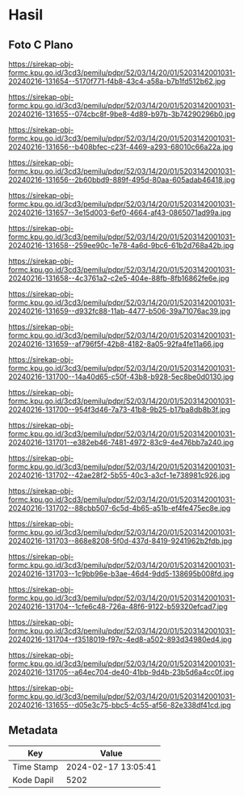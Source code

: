 # Hasil

## Foto C Plano

https://sirekap-obj-formc.kpu.go.id/3cd3/pemilu/pdpr/52/03/14/20/01/5203142001031-20240216-131654--5170f771-f4b8-43c4-a58a-b7b1fd512b62.jpg

https://sirekap-obj-formc.kpu.go.id/3cd3/pemilu/pdpr/52/03/14/20/01/5203142001031-20240216-131655--074cbc8f-9be8-4d89-b97b-3b74290296b0.jpg

https://sirekap-obj-formc.kpu.go.id/3cd3/pemilu/pdpr/52/03/14/20/01/5203142001031-20240216-131656--b408bfec-c23f-4469-a293-68010c66a22a.jpg

https://sirekap-obj-formc.kpu.go.id/3cd3/pemilu/pdpr/52/03/14/20/01/5203142001031-20240216-131656--2b60bbd9-889f-495d-80aa-605adab46418.jpg

https://sirekap-obj-formc.kpu.go.id/3cd3/pemilu/pdpr/52/03/14/20/01/5203142001031-20240216-131657--3e15d003-6ef0-4664-af43-0865071ad99a.jpg

https://sirekap-obj-formc.kpu.go.id/3cd3/pemilu/pdpr/52/03/14/20/01/5203142001031-20240216-131658--259ee90c-1e78-4a6d-9bc6-61b2d768a42b.jpg

https://sirekap-obj-formc.kpu.go.id/3cd3/pemilu/pdpr/52/03/14/20/01/5203142001031-20240216-131658--4c3761a2-c2e5-404e-88fb-8fb16862fe6e.jpg

https://sirekap-obj-formc.kpu.go.id/3cd3/pemilu/pdpr/52/03/14/20/01/5203142001031-20240216-131659--d932fc88-11ab-4477-b506-39a71076ac39.jpg

https://sirekap-obj-formc.kpu.go.id/3cd3/pemilu/pdpr/52/03/14/20/01/5203142001031-20240216-131659--af796f5f-42b8-4182-8a05-92fa4fe11a66.jpg

https://sirekap-obj-formc.kpu.go.id/3cd3/pemilu/pdpr/52/03/14/20/01/5203142001031-20240216-131700--14a40d65-c50f-43b8-b928-5ec8be0d0130.jpg

https://sirekap-obj-formc.kpu.go.id/3cd3/pemilu/pdpr/52/03/14/20/01/5203142001031-20240216-131700--954f3d46-7a73-41b8-9b25-b17ba8db8b3f.jpg

https://sirekap-obj-formc.kpu.go.id/3cd3/pemilu/pdpr/52/03/14/20/01/5203142001031-20240216-131701--e382eb46-7481-4972-83c9-4e476bb7a240.jpg

https://sirekap-obj-formc.kpu.go.id/3cd3/pemilu/pdpr/52/03/14/20/01/5203142001031-20240216-131702--42ae28f2-5b55-40c3-a3cf-1e738981c926.jpg

https://sirekap-obj-formc.kpu.go.id/3cd3/pemilu/pdpr/52/03/14/20/01/5203142001031-20240216-131702--88cbb507-6c5d-4b65-a51b-ef4fe475ec8e.jpg

https://sirekap-obj-formc.kpu.go.id/3cd3/pemilu/pdpr/52/03/14/20/01/5203142001031-20240216-131703--868e8208-5f0d-437d-8419-9241962b2fdb.jpg

https://sirekap-obj-formc.kpu.go.id/3cd3/pemilu/pdpr/52/03/14/20/01/5203142001031-20240216-131703--1c9bb96e-b3ae-46d4-9dd5-138695b008fd.jpg

https://sirekap-obj-formc.kpu.go.id/3cd3/pemilu/pdpr/52/03/14/20/01/5203142001031-20240216-131704--1cfe6c48-726a-48f6-9122-b59320efcad7.jpg

https://sirekap-obj-formc.kpu.go.id/3cd3/pemilu/pdpr/52/03/14/20/01/5203142001031-20240216-131704--f3518019-f97c-4ed8-a502-893d34980ed4.jpg

https://sirekap-obj-formc.kpu.go.id/3cd3/pemilu/pdpr/52/03/14/20/01/5203142001031-20240216-131705--a64ec704-de40-41bb-9d4b-23b5d6a4cc0f.jpg

https://sirekap-obj-formc.kpu.go.id/3cd3/pemilu/pdpr/52/03/14/20/01/5203142001031-20240216-131655--d05e3c75-bbc5-4c55-af56-82e338df41cd.jpg


## Metadata

| Key        | Value               |
| ---------- | ------------------- |
| Time Stamp | 2024-02-17 13:05:41 |
| Kode Dapil | 5202                |



